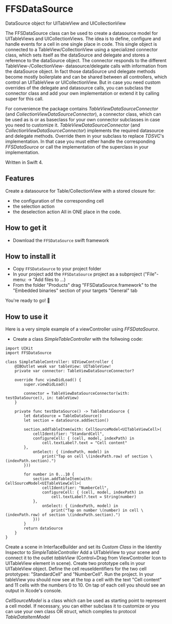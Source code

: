 # FFSDataSource

DataSource object for UITableView and UICollectionView

The FFSDataSource class can be used to create a datasource model for UITableViews and UICollectionViews.
The idea is to define, configure and handle events for a cell in one single place in code. This single object is connected to a TableView/CollectionView using a specialized connector class, which sets itself as the dataSource and delegate and stores a reference to the dataSource object. The connector responds to the different TableView-/CollectionView- datasource/delegate calls with information from the dataSource object. In fact those dataSource und delegate methods become mostly boilerplate and can be shared between all controllers, which control an UITableView or UICollectionView. But in case you need custom overrides of the delegate and datasource calls, you can subclass the connector class and add your own implementation or extend it by calling super for this call.

For convenience the package contains _TableViewDataSourceConnector_ (and _CollectionViewDataSourceConnector_), a connector class, which can be used as is or as baseclass for your own connector subclasses in case you need to customize it. _TableViewDataSourceConnector_ (and _CollectionViewDataSourceConnector_) implements the required datasource and delegate methods. Override them in your subclass to replace _TDSVC_'s implementation. In that case you must either handle the corresponding _FFSDataSource_ or call the implementation of the superclass in your implementation.

Written in Swift 4.

## Features

Create a datasource for Table/CollectionView with a stored closure for:
 * the configuration of the corresponding cell
 * the selection action
 * the deselection action
 All in ONE place in the code.

## How to get it

- Download the `FFSDataSource` swift framework

## How to install it

- Copy `FFSDataSource` to your project folder
- In your project add the `FFSDataSource` project as a subproject ("File"-menu: -> "Add files to <Your project>...)
- From the folder "Products" drag "FFSDataSource.framework" to the "Embedded binaries" section of your targets "General" tab

You're ready to go! 🎉

## How to use it

Here is a very simple example of a viewController using _FFSDataSource_.

- Create a class *SimpleTableController* with the follwoing code:
```
import UIKit
import FFSDataSource

class SimpleTableController: UIViewController {
    @IBOutlet weak var tableView: UITableView!
    private var connector: TableViewDataSourceConnector?
    
    override func viewDidLoad() {
        super.viewDidLoad()
        
        connector = TableViewDataSourceConnector(with: testDataSource(), in: tableView)
    }

    private func testDataSource() -> TableDataSource {
        let dataSource = TableDataSource()
        let section = dataSource.addSection()

        section.addTableItem(with: CellSourceModel<UITableViewCell>(
            cellIdentifier: "StandardCell",
            configureCell: { (cell, model, indexPath) in
                cell.textLabel?.text = "Cell content"
        },
            onSelect: { (indexPath, model) in
                print("Tap on cell \(indexPath.row) of section \(indexPath.section).")
        }))

        for number in 0...10 {
            section.addTableItem(with: CellSourceModel<UITableViewCell>(
                cellIdentifier: "NumberCell",
                configureCell: { (cell, model, indexPath) in
                    cell.textLabel?.text = String(number)
            },
                onSelect: { (indexPath, model) in
                    print("Tap on number \(number) in cell \(indexPath.row) of section \(indexPath.section).")
            }))
        }
        return dataSource
    }
}
```
Create a scene in InterfaceBuilder and set its _Custom Class_ in the Identity Inspector to _SimpleTableController_
Add a UITableView to your scene and connect it to the outlet _tableView_ (Control+Drag from ViewController Icon to UITableView element in scene).
Create two prototype cells in your UITableView object. Define the cell reuseIdentifiers for the two cell prototypes: "StandardCell" and "NumberCell".
Run the project. In your tableView you should now see at the top a cell with the text "Cell content" and 11 cells with the numbers 0 to 10. On tap of each cell you should see an output in Xcode's console.

_CellSourceModel_ is a class which can be used as starting point to represent a cell model. If necessary, you can either subclass it to customize or you can use your own class OR struct, which complies to protocol _TableDataItemModel_
